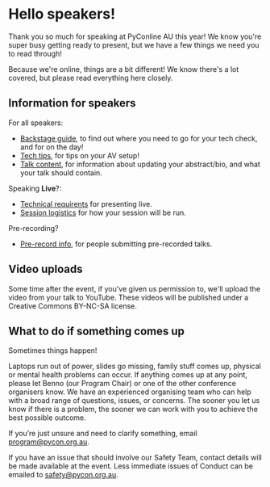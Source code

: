 ---
---

# Hello speakers!

Thank you so much for speaking at PyConline AU this year! We know you're super busy getting ready to present, but we have a few things we need you to read through!

Because we're online, things are a bit different! We know there's a lot covered, but please read everything here closely.

## Information for speakers

For all speakers: 

* [Backstage guide](/speakers/backstage/), to find out where you need to go for your tech check, and for on the day!
* [Tech tips](/speakers/tips/), for tips on your AV setup!
* [Talk content](/speakers/content/), for information about updating your abstract/bio, and what your talk should contain.

Speaking **Live**?: 

* [Technical requirents](/speakers/live-tech-reqs/) for presenting live.
* [Session logistics](/speakers/live-logistics/) for how your session will be run. 

Pre-recording?

* [Pre-record info](/speakers/pre-record/), for people submitting pre-recorded talks.


## Video uploads

Some time after the event, if you've given us permission to, we'll upload the video from your talk to YouTube. These videos will be published under a Creative Commons BY-NC-SA license.

## What to do if something comes up

Sometimes things happen!

Laptops run out of power, slides go missing, family stuff comes up, physical or mental health problems can occur. If anything comes up at any point, please let Benno (our Program Chair) or one of the other conference organisers know. We have an experienced organising team who can help with a broad range of questions, issues, or concerns. The sooner you let us know if there is a problem, the sooner we can work with you to achieve the best possible outcome.

If you’re just unsure and need to clarify something, email [program@pycon.org.au](mailto:program@pycon.org.au).

If you have an issue that should involve our Safety Team, contact details will be made available at the event. Less immediate issues of Conduct can be emailed to [safety@pycon.org.au](mailto:safety@pycon.org.au).
